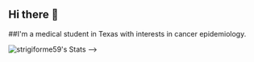 ## Hi there 👋

##I'm a medical student in Texas with interests in cancer epidemiology.

![strigiforme59's Stats](https://github-readme-stats.vercel.app/api?username=strigiforme59&theme=tokyonight&show_icons=true&hide_border=true&count_private=true)
-->
